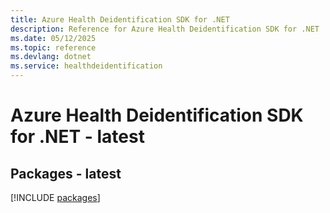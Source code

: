 ```yaml
---
title: Azure Health Deidentification SDK for .NET
description: Reference for Azure Health Deidentification SDK for .NET
ms.date: 05/12/2025
ms.topic: reference
ms.devlang: dotnet
ms.service: healthdeidentification
---
```

# Azure Health Deidentification SDK for .NET - latest
## Packages - latest
[!INCLUDE [packages](health-deidentification-index.md)]